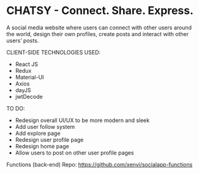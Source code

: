 # CHATSY - Connect. Share. Express.
A social media website where users can connect with other users around the world, design their own profiles, create
posts and interact with other users’ posts.

CLIENT-SIDE TECHNOLOGIES USED:
- React JS
- Redux
- Material-UI
- Axios
- dayJS
- jwtDecode

TO DO:
- Redesign overall UI/UX to be more modern and sleek
- Add user follow system
- Add explore page
- Redesign user profile page
- Redesign home page
- Allow users to post on other user profile pages

Functions (back-end) Repo:
https://github.com/xenvi/socialapp-functions
